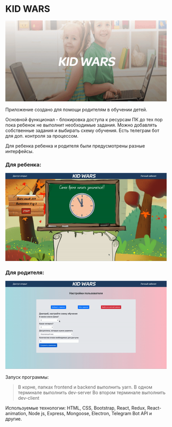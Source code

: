 # KID WARS


![screenshot](readme-assets/game0.gif)


Приложение создано для помощи родителям в обучении детей.

Основной функционал - блокировка доступа к ресурсам ПК до тех пор пока ребенок не выполнит необходимые задания.
Можно добавлять собственные задания и выбирать схему обучения.
Есть телеграм бот для доп. контроля за процессом.

Для ребенка ребенка и родителя были предусмотрены разные интерфейсы.

### Для ребенка:

![screenshot](readme-assets/game1.gif)


### Для родителя:


![screenshot](readme-assets/game2.gif)


Запуск программы: 
>В корне, папках frontend и backend выполнить yarn.
> В одном терминале выполнить dev-server
> Во втором терминале выполнить dev-client

Используемые технологии: HTML, CSS, Bootstrap, React, Redux, React-animation, Node js, Express, Mongoose, Electron, Telegram Bot API и другие.




